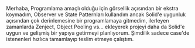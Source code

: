 Merhaba, Programlama amaçlı olduğu için görsellik açısından bir ekstra koymadım, 
Observer ve State Patternları kullandım ancak Solid'e uygunluk açısından çok derinlemesine bir programlamaya gitmedim, 
ilerleyen zamanlarda Zenject, Object Pooling vs... ekleyerek projeyi daha da Solid'e uygun ve gelişmiş bir yapıya getirmeyi planlıyorum.
Şimdilik sadece case'de istenenleri hızlıca tamamlayıp teslim etmeye çalıştım.
